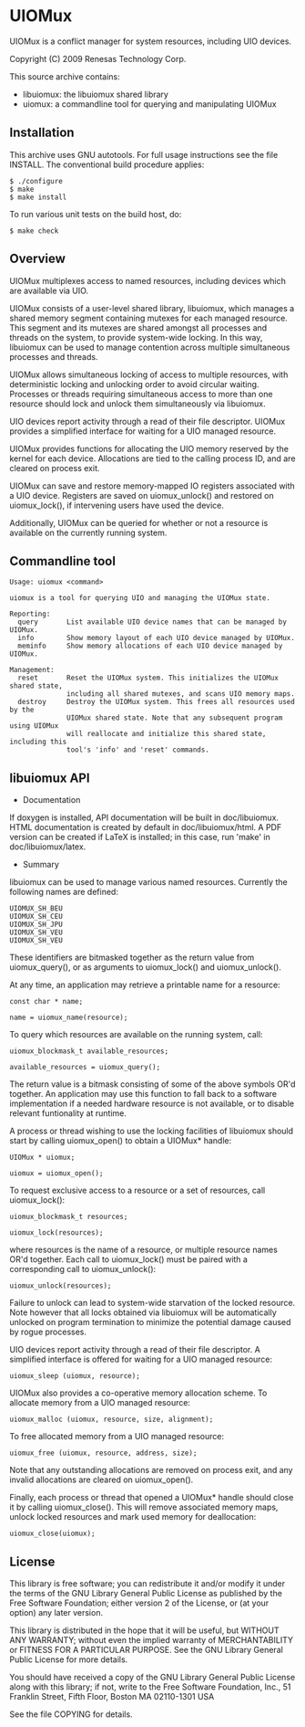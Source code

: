 UIOMux
======

UIOMux is a conflict manager for system resources, including UIO devices.

Copyright (C) 2009 Renesas Technology Corp.

This source archive contains:

  * libuiomux: the libuiomux shared library
  * uiomux: a commandline tool for querying and manipulating UIOMux


Installation
------------

This archive uses GNU autotools. For full usage instructions see the file
INSTALL. The conventional build procedure applies:

    $ ./configure
    $ make
    $ make install

To run various unit tests on the build host, do:

    $ make check


Overview
--------

UIOMux multiplexes access to named resources, including devices which are
available via UIO.

UIOMux consists of a user-level shared library, libuiomux, which manages
a shared memory segment containing mutexes for each managed resource. This
segment and its mutexes are shared amongst all processes and threads on
the system, to provide system-wide locking. In this way, libuiomux can be
used to manage contention across multiple simultaneous processes and threads.

UIOMux allows simultaneous locking of access to multiple resources, with
deterministic locking and unlocking order to avoid circular waiting.
Processes or threads requiring simultaneous access to more than one resource
should lock and unlock them simultaneously via libuiomux.

UIO devices report activity through a read of their file descriptor. UIOMux
provides a simplified interface for waiting for a UIO managed resource.

UIOMux provides functions for allocating the UIO memory reserved by the
kernel for each device. Allocations are tied to the calling process ID, and
are cleared on process exit.

UIOMux can save and restore memory-mapped IO registers associated with a
UIO device. Registers are saved on uiomux_unlock() and restored on
uiomux_lock(), if intervening users have used the device.

Additionally, UIOMux can be queried for whether or not a resource is available
on the currently running system.


Commandline tool
----------------

    Usage: uiomux <command>
    
    uiomux is a tool for querying UIO and managing the UIOMux state.
    
    Reporting:
      query       List available UIO device names that can be managed by UIOMux.
      info        Show memory layout of each UIO device managed by UIOMux.
      meminfo     Show memory allocations of each UIO device managed by UIOMux.
    
    Management:
      reset       Reset the UIOMux system. This initializes the UIOMux shared state,
                  including all shared mutexes, and scans UIO memory maps.
      destroy     Destroy the UIOMux system. This frees all resources used by the
                  UIOMux shared state. Note that any subsequent program using UIOMux
                  will reallocate and initialize this shared state, including this
                  tool's 'info' and 'reset' commands.



libuiomux API
-------------

  * Documentation

If doxygen is installed, API documentation will be built in doc/libuiomux. HTML
documentation is created by default in doc/libuiomux/html. A PDF version can be
created if LaTeX is installed; in this case, run 'make' in doc/libuiomux/latex.

  * Summary

libuiomux can be used to manage various named resources. Currently the
following names are defined:

    UIOMUX_SH_BEU
    UIOMUX_SH_CEU
    UIOMUX_SH_JPU
    UIOMUX_SH_VEU
    UIOMUX_SH_VEU

These identifiers are bitmasked together as the return value from
uiomux_query(), or as arguments to uiomux_lock() and uiomux_unlock().

At any time, an application may retrieve a printable name for a resource:

    const char * name;

    name = uiomux_name(resource);

To query which resources are available on the running system, call:

    uiomux_blockmask_t available_resources;

    available_resources = uiomux_query();

The return value is a bitmask consisting of some of the above symbols OR'd
together. An application may use this function to fall back to a software
implementation if a needed hardware resource is not available, or to disable
relevant funtionality at runtime.

A process or thread wishing to use the locking facilities of libuiomux
should start by calling uiomux_open() to obtain a UIOMux* handle:

    UIOMux * uiomux;

    uiomux = uiomux_open();

To request exclusive access to a resource or a set of resources, call
uiomux_lock():

    uiomux_blockmask_t resources;

    uiomux_lock(resources);

where resources is the name of a resource, or multiple resource names OR'd
together. Each call to uiomux_lock() must be paired with a corresponding
call to uiomux_unlock():

    uiomux_unlock(resources);

Failure to unlock can lead to system-wide starvation of the locked resource.
Note however that all locks obtained via libuiomux will be automatically
unlocked on program termination to minimize the potential damage caused by
rogue processes.

UIO devices report activity through a read of their file descriptor. A
simplified interface is offered for waiting for a UIO managed resource:

    uiomux_sleep (uiomux, resource);

UIOMux also provides a co-operative memory allocation scheme. To allocate
memory from a UIO managed resource:

    uiomux_malloc (uiomux, resource, size, alignment);

To free allocated memory from a UIO managed resource:

    uiomux_free (uiomux, resource, address, size);

Note that any outstanding allocations are removed on process exit, and any
invalid allocations are cleared on uiomux_open().

Finally, each process or thread that opened a UIOMux* handle should
close it by calling uiomux_close(). This will remove associated memory maps,
unlock locked resources and mark used memory for deallocation:

    uiomux_close(uiomux);


License
-------

This library is free software; you can redistribute it and/or
modify it under the terms of the GNU Library General Public
License as published by the Free Software Foundation; either
version 2 of the License, or (at your option) any later version.

This library is distributed in the hope that it will be useful,
but WITHOUT ANY WARRANTY; without even the implied warranty of
MERCHANTABILITY or FITNESS FOR A PARTICULAR PURPOSE.  See the GNU
Library General Public License for more details.

You should have received a copy of the GNU Library General Public
License along with this library; if not, write to the Free Software
Foundation, Inc., 51 Franklin Street, Fifth Floor, Boston MA  02110-1301 USA

See the file COPYING for details.
